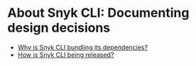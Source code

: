 # About Snyk CLI: Documenting design decisions

- [Why is Snyk CLI bundling its dependencies?](why-we-are-bundling-dependencies.md)
- [How is Snyk CLI being released?](release-pipeline.md)
